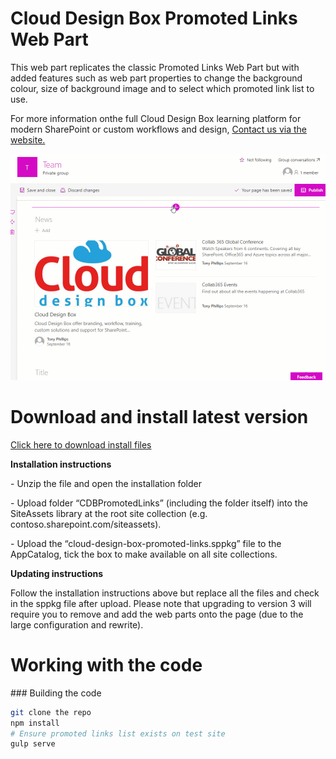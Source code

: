 <h1>Cloud Design Box Promoted Links Web Part</h1>
<p>This web part replicates the classic Promoted Links Web Part but with added features such as web part properties to change the background colour, size of background image and to select which promoted link list to use. </p>
<p>For more information onthe full Cloud Design Box learning platform for modern SharePoint or custom workflows and design, <a href="https://www.clouddesignbox.co.uk">Contact us via the website.</a> </p>
<img src="https://github.com/CloudDesignBox/cdb-promoted-links/blob/master/preview.gif" alt="preview" />

<h1>Download and install latest version</h1>

<p><a href="https://github.com/CloudDesignBox/cdb-promoted-links/raw/master/Installation.zip">Click here to download install files</a></p>

<b>Installation instructions</b>
<p>- Unzip the file and open the installation folder</p>
<p>-	Upload folder “CDBPromotedLinks” (including the folder itself) into the SiteAssets library at the root site collection (e.g. contoso.sharepoint.com/siteassets).</p>
<p>-	Upload the “cloud-design-box-promoted-links.sppkg” file to the AppCatalog, tick the box to make available on all site collections.
</p>
<b>Updating instructions</b>
<p>Follow the installation instructions above but replace all the files and check in the sppkg file after upload. Please note that upgrading to version 3 will require you to remove and add the web parts onto the page (due to the large configuration and rewrite).</p>

<h1>Working with the code</h1>
### Building the code

```bash
git clone the repo
npm install
# Ensure promoted links list exists on test site
gulp serve
```

